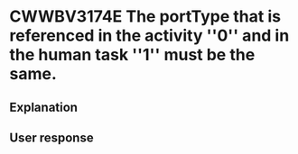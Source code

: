 # CWWBV3174E The portType that is referenced in the activity ''0'' and in the human task ''1'' must be the same.

## Explanation

## User response